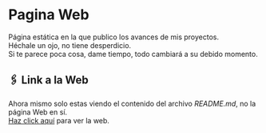 # Pagina Web
Página estática en la que publico los avances de mis proyectos.</br>
Héchale un ojo, no tiene desperdicio.</br>
Si te parece poca cosa, dame tiempo, todo cambiará a su debido momento.

## 🖇️ Link a la Web
Ahora mismo solo estas viendo el contenido del archivo _README.md_, no la página Web en sí.</br>
[Haz click aquí](https://carlosaguirrev.github.io/web/) para ver la web.
